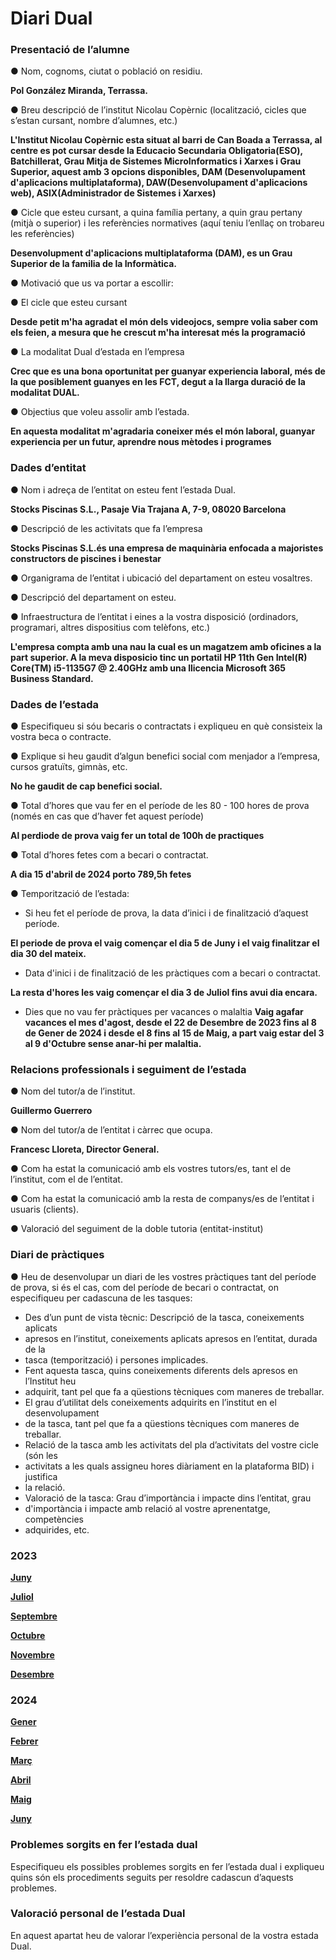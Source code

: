 # Diari Dual

### Presentació de l’alumne
● Nom, cognoms, ciutat o població on residiu.  

**Pol González Miranda, Terrassa.**

● Breu descripció de l’institut Nicolau Copèrnic (localització, cicles que s’estan cursant,
nombre d’alumnes, etc.)

**L'Institut Nicolau Copèrnic esta situat al barri de Can Boada a Terrassa, al centre es pot cursar desde la Educacio Secundaria Obligatoria(ESO), Batchillerat, Grau Mitja de Sistemes MicroInformatics i Xarxes i Grau Superior, aquest amb 3 opcions disponibles, DAM (Desenvolupament d'aplicacions multiplataforma), DAW(Desenvolupament d'aplicacions web), ASIX(Administrador de Sistemes i Xarxes)**

● Cicle que esteu cursant, a quina família pertany, a quin grau pertany (mitjà o
superior) i les referències normatives (aquí teniu l’enllaç on trobareu les
referències)

**Desenvolupment d'aplicacions multiplataforma (DAM), es un Grau Superior de la familia de la Informàtica.**

● Motivació que us va portar a escollir:

 ● El cicle que esteu cursant

 **Desde petit m'ha agradat el món dels videojocs, sempre volia saber com els feien, a mesura que he crescut m'ha interesat més la programació**

 ● La modalitat Dual d’estada en l’empresa

  **Crec que es una bona oportunitat per guanyar experiencia laboral, més de la que posiblement guanyes en les FCT, degut a la llarga duració de la modalitat DUAL.**

● Objectius que voleu assolir amb l’estada.

**En aquesta modalitat m'agradaria coneixer més el món laboral, guanyar experiencia per un futur, aprendre nous mètodes i programes**


### Dades d’entitat
● Nom i adreça de l’entitat on esteu fent l’estada Dual.

**Stocks Piscinas S.L., Pasaje Via Trajana A, 7-9, 08020 Barcelona**

● Descripció de les activitats que fa l’empresa

**Stocks Piscinas S.L.és una empresa de maquinària enfocada a majoristes constructors de piscines i benestar**

● Organigrama de l’entitat i ubicació del departament on esteu vosaltres.



● Descripció del departament on esteu.



● Infraestructura de l’entitat i eines a la vostra disposició (ordinadors, programari, altres
dispositius com telèfons, etc.)


**L'empresa compta amb una nau la cual es un magatzem amb oficines a la part superior. A la meva disposicio tinc un portatil HP 11th Gen Intel(R) Core(TM) i5-1135G7 @ 2.40GHz amb una llicencia Microsoft 365 Business Standard.**


### Dades de l’estada
● Especifiqueu si sóu becaris o contractats i expliqueu en què consisteix la vostra beca o
contracte.



● Explique si heu gaudit d’algun benefici social com menjador a l’empresa, cursos
gratuïts, gimnàs, etc.

**No he gaudit de cap benefici social.**

● Total d’hores que vau fer en el període de les 80 - 100 hores de prova (només en cas
que d’haver fet aquest període)

**Al perdiode de prova vaig fer un total de 100h de practiques**

● Total d’hores fetes com a becari o contractat.

**A dia 15 d'abril de 2024 porto 789,5h fetes**

● Temporització de l’estada:
- 	 Si heu fet el període de prova, la data d’inici i de finalització d’aquest període.
  
  **El periode de prova el vaig començar el dia 5 de Juny i el vaig finalitzar el dia 30 del mateix.**

- 	 Data d'inici i de finalització de les pràctiques com a becari o contractat.
    
  **La resta d'hores les vaig començar el dia 3 de Juliol fins avui dia encara.**
  	 
- 	 Dies que no vau fer pràctiques per vacances o malaltia
  **Vaig agafar vacances el mes d'agost, desde el 22 de Desembre de 2023 fins al 8 de Gener de 2024 i desde el 8 fins al 15 de Maig, a part vaig estar del 3 al 9 d'Octubre sense anar-hi per malaltia.**


### Relacions professionals i seguiment de l’estada

● Nom del tutor/a de l’institut.

**Guillermo Guerrero**

● Nom del tutor/a de l’entitat i càrrec que ocupa.

**Francesc Lloreta, Director General.**

● Com ha estat la comunicació amb els vostres tutors/es, tant el de l’institut, com el de
l’entitat.



● Com ha estat la comunicació amb la resta de companys/es de l’entitat i usuaris
(clients).



● Valoració del seguiment de la doble tutoria (entitat-institut)




### Diari de pràctiques
● Heu de desenvolupar un diari de les vostres pràctiques tant del període de prova, si és
el cas, com del període de becari o contractat, on especifiqueu per cadascuna de les
tasques:
-  Des d’un punt de vista tècnic: Descripció de la tasca, coneixements aplicats
- apresos en l’institut, coneixements aplicats apresos en l’entitat, durada de la
- tasca (temporització) i persones implicades.
-  Fent aquesta tasca, quins coneixements diferents dels apresos en l’Institut heu
- adquirit, tant pel que fa a qüestions tècniques com maneres de treballar.
-  El grau d’utilitat dels coneixements adquirits en l’institut en el desenvolupament
- de la tasca, tant pel que fa a qüestions tècniques com maneres de treballar.
-  Relació de la tasca amb les activitats del pla d’activitats del vostre cicle (són les
- activitats a les quals assigneu hores diàriament en la plataforma BID) i justifica
- la relació.
-  Valoració de la tasca: Grau d’importància i impacte dins l’entitat, grau
- d'importància i impacte amb relació al vostre aprenentatge, competències
- adquirides, etc.

### 2023                                                                           

**[Juny](https://github.com/pgonzaalez/DiariDual/blob/main/DiariMensual/Juny.md)**

**[Juliol](https://github.com/pgonzaalez/DiariDual/blob/main/DiariMensual/Juliol.md)**

**[Septembre](https://github.com/pgonzaalez/DiariDual/blob/main/DiariMensual/Septembre.md)**

**[Octubre](https://github.com/pgonzaalez/DiariDual/blob/main/DiariMensual/Octubre.md)**

**[Novembre](https://github.com/pgonzaalez/DiariDual/blob/main/DiariMensual/Novembre.md)**

**[Desembre](https://github.com/pgonzaalez/DiariDual/blob/main/DiariMensual/Desembre.md)**

 ### 2024

**[Gener](https://github.com/pgonzaalez/DiariDual/blob/main/DiariMensual/Gener.md)**

**[Febrer](https://github.com/pgonzaalez/DiariDual/blob/main/DiariMensual/Febrer.md)**

**[Març](https://github.com/pgonzaalez/DiariDual/blob/main/DiariMensual/Març.md)**

**[Abril](https://github.com/pgonzaalez/DiariDual/blob/main/DiariMensual/Abril.md)**

**[Maig](https://github.com/pgonzaalez/DiariDual/blob/main/DiariMensual/Maig.md)**

**[Juny](https://github.com/pgonzaalez/DiariDual/blob/main/DiariMensual/Juny.md)**





### Problemes sorgits en fer l’estada dual
Especifiqueu els possibles problemes sorgits en fer l’estada dual i expliqueu quins són els
procediments seguits per resoldre cadascun d’aquests problemes.


### Valoració personal de l’estada Dual
En aquest apartat heu de valorar l’experiència personal de la vostra estada Dual.




